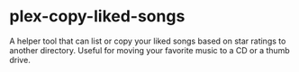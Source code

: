 # plex-copy-liked-songs
A helper tool that can list or copy your liked songs based on star ratings to another directory. Useful for moving your favorite music to a CD or a thumb drive.
